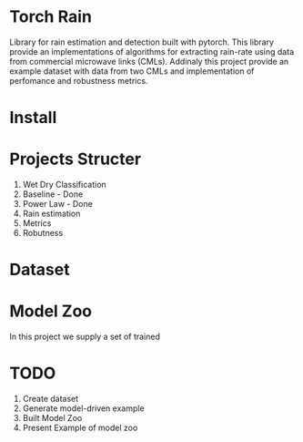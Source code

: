 # Torch Rain
Library for rain estimation and detection built with pytorch. 
This library provide an implementations of algorithms for extracting rain-rate using data from commercial microwave links (CMLs). Addinaly this project provide an example dataset with data from two CMLs and implementation of perfomance and robustness metrics.  

# Install


# Projects Structer

1. Wet Dry Classification
2. Baseline - Done
3. Power Law - Done
4. Rain estimation
5. Metrics
6. Robutness

# Dataset

# Model Zoo
In this project we supply a set of trained 

# TODO
1. Create dataset
2. Generate model-driven example
3. Built Model Zoo
4. Present Example of model zoo



